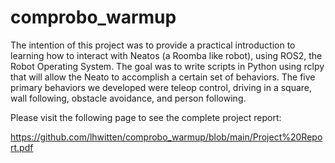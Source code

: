 # comprobo_warmup

The intention of this project was to provide a practical introduction to learning
how to interact with Neatos (a Roomba like robot), using ROS2, the Robot
Operating System. The goal was to write scripts in Python using rclpy that
will allow the Neato to accomplish a certain set of behaviors. The five primary
behaviors we developed were teleop control, driving in a square, wall following,
obstacle avoidance, and person following.

Please visit the following page to see the complete project report:

https://github.com/lhwitten/comprobo_warmup/blob/main/Project%20Report.pdf
